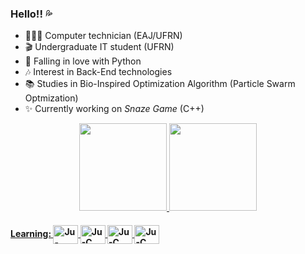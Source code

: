 ### Hello!! 💦
- 👩🏾‍🎓 Computer technician (EAJ/UFRN)
- 🎬 Undergraduate IT student (UFRN)
- 🌱 Falling in love with Python
- 🎶 Interest in Back-End technologies 
- 📚 Studies in Bio-Inspired Optimization Algorithm (Particle Swarm Optmization)
- ✨ Currently working on _Snaze Game_ (C++)

<div align="center">
  <a href="https://github.com/julianasantiago100">
  <img height="140em" src="https://github-readme-stats.vercel.app/api?username=julianasantiago100&show_icons=true&theme=dracula&include_all_commits=true&count_private=true"/>
  <img height="140em" src="https://github-readme-stats.vercel.app/api/top-langs/?username=julianasantiago100&layout=compact&langs_count=7&theme=dracula"/>
</div>

#### Learning: <img align="center" alt="Ju-Java" height="30" width="40" src="https://cdn.jsdelivr.net/gh/devicons/devicon/icons/java/java-original.svg"> <img align="center" alt="Ju-C" height="30" width="40" src="https://cdn.jsdelivr.net/gh/devicons/devicon/icons/c/c-original.svg"> <img align="center" alt="Ju-C" height="30" width="40" src="https://cdn.jsdelivr.net/gh/devicons/devicon/icons/python/python-original.svg"> <img align="center" alt="Ju-C" height="30" width="40" src="https://cdn.jsdelivr.net/gh/devicons/devicon/icons/cplusplus/cplusplus-original.svg">
  
 ##
